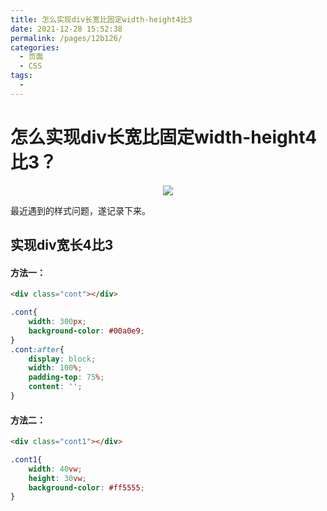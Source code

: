 ```yaml
---
title: 怎么实现div长宽比固定width-height4比3
date: 2021-12-28 15:52:38
permalink: /pages/12b126/
categories:
  - 页面
  - CSS
tags:
  - 
---
```

# 怎么实现div长宽比固定width-height4比3？

<p align="center">
  <img src="https://cdn.jsdelivr.net/gh/whf605319646/image_store/assets/blog/20210625233857.png">
</p>

最近遇到的样式问题，遂记录下来。

<!-- more -->

## 实现div宽长4比3

#### 方法一：
```html
<div class="cont"></div>
```
```css
.cont{
    width: 300px;
    background-color: #00a0e9;
}
.cont:after{
    display: block;
    width: 100%;
    padding-top: 75%;
    content: '';
}
```

#### 方法二：
```html
<div class="cont1"></div>
```
```css
.cont1{
    width: 40vw;
    height: 30vw;
    background-color: #ff5555;
}

```
